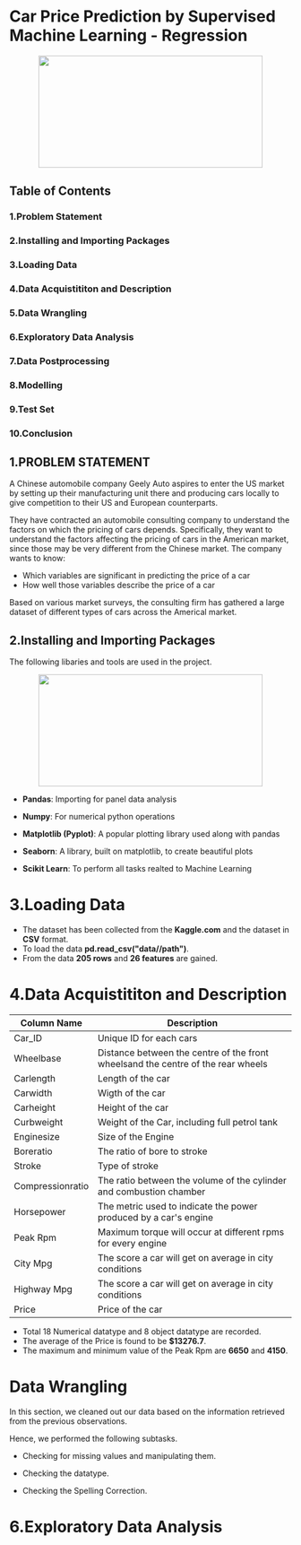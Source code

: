 # Car Price Prediction by Supervised Machine Learning - Regression

<p align="center">
     <img width="400" height="200" src="https://user-images.githubusercontent.com/119164734/208312859-9e236d65-8ac8-4f88-8d32-7e0a61ef6336.jpg">
</p>

## Table of Contents

### 1.Problem Statement

### 2.Installing and Importing Packages
  
### 3.Loading Data

### 4.Data Acquistititon and Description

### 5.Data Wrangling

### 6.Exploratory Data Analysis

### 7.Data Postprocessing

### 8.Modelling

### 9.Test Set

### 10.Conclusion

## 1.PROBLEM STATEMENT

A Chinese automobile company Geely Auto aspires to enter the US market by setting up their manufacturing unit there and producing cars locally to give competition to their US and European counterparts.

They have contracted an automobile consulting company to understand the factors on which the pricing of cars depends. Specifically, they want to understand the factors affecting the pricing of cars in the American market, since those may be very different from the Chinese market. The company wants to know:

- Which variables are significant in predicting the price of a car
- How well those variables describe the price of a car

Based on various market surveys, the consulting firm has gathered a large dataset of different types of cars across the Americal market.

## 2.Installing and Importing Packages
The following libaries and tools are used in the project.
<p align="center">
  <img width="400" height="200" src="https://user-images.githubusercontent.com/119164734/208314443-2ef2756b-470c-4619-b7a4-1a48bf3c6cd3.png">
</p>

- **Pandas**: Importing for panel data analysis                     

- **Numpy**: For numerical python operations

- **Matplotlib (Pyplot)**: A popular plotting library used along with pandas

- **Seaborn**: A library, built on matplotlib, to create beautiful plots

- **Scikit Learn**: To perform all tasks realted to Machine Learning

# 3.Loading Data

- The dataset has been collected from the **Kaggle.com** and the dataset in **CSV** format.
- To load the data **pd.read_csv("data//path")**.
- From the data **205 rows** and **26 features** are gained.

# 4.Data Acquistititon and Description  
                                                                                  
| Column Name | Description |                     
|---|---|
|Car_ID|Unique ID for each cars|
|Wheelbase|Distance between the centre of the front wheelsand the centre of the rear wheels|
|Carlength|Length of the car|
|Carwidth|Wigth of the car|
|Carheight|Height of the car|
|Curbweight|Weight of the Car, including full petrol tank|                         
|Enginesize|Size of the Engine|
|Boreratio|The ratio of bore to stroke|
|Stroke|Type of stroke|
|Compressionratio|The ratio between the volume of the cylinder and combustion chamber |
|Horsepower| The metric used to indicate the power produced by a car's engine |
|Peak Rpm|Maximum torque will occur at different rpms for every engine|
|City Mpg|The score a car will get on average in city conditions|
|Highway Mpg|The score a car will get on average in city conditions|
|Price|Price of the car|

- Total 18 Numerical datatype and 8 object datatype are recorded.
- The average  of the Price is found to be **$13276.7**.
- The maximum and minimum value of the Peak Rpm are **6650** and **4150**.

# Data Wrangling

In this section, we cleaned out our data based on the information retrieved from the previous observations.

Hence, we performed the following subtasks.

- Checking for missing values and manipulating them.

- Checking the datatype.

- Checking the Spelling Correction.

# 6.Exploratory Data Analysis













